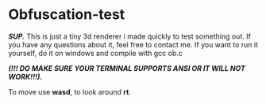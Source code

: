 # Obfuscation-test
***SUP.***
This is just a tiny 3d renderer i made quickly to test something out. If you have any questions about it, feel free to contact me.
If you want to run it yourself, do it on windows and compile with gcc ob.c 

***(!!! DO MAKE SURE YOUR TERMINAL SUPPORTS ANSI OR IT WILL NOT WORK!!!).***

To move use **wasd**, to look around **rt**.
